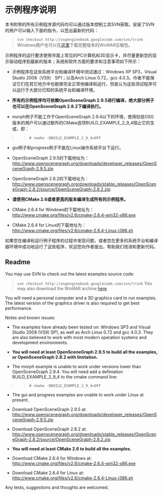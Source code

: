 # 示例程序说明 #

本书附带的所有示例程序源代码均可以通过版本控制工具SVN获取。安装了SVN的用户可以输入下面的指令，以签出最新的代码：
> `svn checkout http://osgenginebook.googlecode.com/svn/trunk`
Windows用户也可以在[这里](http://osgenginebook.googlecode.com/files/Examples.rar)下载完整版本的WinRAR压缩包。

示例程序的运行要求使用市面上常见的PC计算机和3D显示卡，并尽量更新您的显示驱动程序到最新的版本；系统和软件方面的要求和注意事项如下所示：

  * 示例程序在这些系统平台和编译环境中测试通过：Windows XP SP3，Visual Studio 2008（VS9） SP1；以及Arch Linux 0.72，gcc 4.0.3。作者不能保证它们在其它地方中也能够完全正常地编译和运行，但是认为这些测试程序可以运行于大部分已知的系统平台和编译环境。

  * **所有的示例程序均可依赖OpenSceneGraph 2.9.5进行编译，绝大部分例子也可以在OpenSceneGraph 2.8.2下编译执行。**

  * morph例子不能工作于OpenSceneGraph 2.9.4以下的环境，使用较低OSG版本的用户可以通过额外的CMake选项BUILD\_EXAMPLE\_2\_9\_4阻止它的生成，即：
> > `# cmake -DBUILD_EXAMPLE_2_9_4=OFF`
  * gui例子和progress例子不能在Linux操作系统平台下运行。

  * OpenSceneGraph 2.9.5的下载地址为：http://www.openscenegraph.org/downloads/developer_releases/OpenSceneGraph-2.9.5.zip

  * OpenSceneGraph 2.8.2的下载地址为：http://www.openscenegraph.org/downloads/stable_releases/OpenSceneGraph-2.8.2/source/OpenSceneGraph-2.8.2.zip

  * **请使用CMake 2.6或者更高的版本编译生成所有的示例程序。**

  * CMake 2.6.4 for Windows的下载地址为：http://www.cmake.org/files/v2.6/cmake-2.6.4-win32-x86.exe

  * CMake 2.6.4 for Linux的下载地址为：http://www.cmake.org/files/v2.6/cmake-2.6.4-Linux-i386.sh

如果您在编译和运行例子程序的过程中发现问题，或者您在更多的系统平台和编译器环境中成功地运行了这些程序，欢迎您向作者提出，帮助我们改进和更新代码。



## Readme ##

You may use SVN to check out the latest examples source code:

> `svn checkout http://osgenginebook.googlecode.com/svn/trunk`
You may also download the WinRAR archive [here](http://osgenginebook.googlecode.com/files/Examples.rar).

You will need a personal computer and a 3D graphics card to run examples. The latest version of the graphics driver is also required to get best performance.

Notes and known issues:

  * The examples have already been tested on: Windows SP3 and Visual Studio 2008 (VS9) SP1, as well as Arch Linux 0.72 and gcc 4.0.3. They are also believed to work with most modern operation systems and development environments.

  * **You will need at least OpenSceneGraph 2.9.5 to build all the examples, or OpenSceneGraph 2.8.2 with limitation.**

  * The morph example is unable to work under versions lower than OpenSceneGraph 2.9.4. You will need add a definiation BUILD\_EXAMPLE\_2\_9\_4 to the cmake command line:
> > `# cmake -DBUILD_EXAMPLE_2_9_4=OFF`
  * The gui and progress examples are unable to work under Linux at present.

  * Download OpenSceneGraph 2.9.5 at: http://www.openscenegraph.org/downloads/developer_releases/OpenSceneGraph-2.9.5.zip

  * Download OpenSceneGraph 2.8.2 at: http://www.openscenegraph.org/downloads/stable_releases/OpenSceneGraph-2.8.2/source/OpenSceneGraph-2.8.2.zip

  * **You will need at least CMake 2.6 to build all the examples.**

  * Download CMake 2.6.4 for Windows at: http://www.cmake.org/files/v2.6/cmake-2.6.4-win32-x86.exe

  * Download CMake 2.6.4 for Linux at: http://www.cmake.org/files/v2.6/cmake-2.6.4-Linux-i386.sh

Any tests, suggestions and thoughts are welcomed.